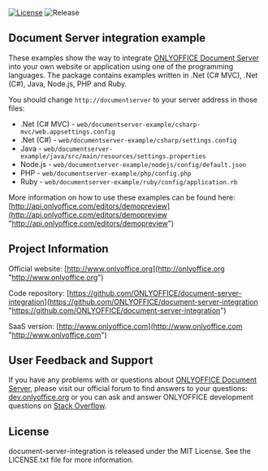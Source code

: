 
[![License](https://img.shields.io/badge/License-MIT-green.svg?style=flat)](https://opensource.org/licenses/MIT) ![Release](https://img.shields.io/badge/Release-v4.1.2-blue.svg?style=flat)

## Document Server integration example

These examples show the way to integrate [ONLYOFFICE Document Server][2] into your own website or application using one of the programming languages. The package contains examples written in .Net (C# MVC), .Net (C#), Java, Node.js, PHP and Ruby.

You should change `http://documentserver` to your server address in those files:
* .Net (C# MVC) - `web/documentserver-example/csharp-mvc/web.appsettings.config`
* .Net (C#) - `web/documentserver-example/csharp/settings.config`
* Java - `web/documentserver-example/java/src/main/resources/settings.properties`
* Node.js - `web/documentserver-example/nodejs/config/default.json`
* PHP - `web/documentserver-example/php/config.php`
* Ruby - `web/documentserver-example/ruby/config/application.rb`

More information on how to use these examples can be found here: [http://api.onlyoffice.com/editors/demopreview](http://api.onlyoffice.com/editors/demopreview "http://api.onlyoffice.com/editors/demopreview")

## Project Information

Official website: [http://www.onlyoffice.org](http://onlyoffice.org "http://www.onlyoffice.org")

Code repository: [https://github.com/ONLYOFFICE/document-server-integration](https://github.com/ONLYOFFICE/document-server-integration "https://github.com/ONLYOFFICE/document-server-integration")

SaaS version: [http://www.onlyoffice.com](http://www.onlyoffice.com "http://www.onlyoffice.com")

## User Feedback and Support

If you have any problems with or questions about [ONLYOFFICE Document Server][2], please visit our official forum to find answers to your questions: [dev.onlyoffice.org][1] or you can ask and answer ONLYOFFICE development questions on [Stack Overflow][3].

  [1]: http://dev.onlyoffice.org
  [2]: https://github.com/ONLYOFFICE/DocumentServer
  [3]: http://stackoverflow.com/questions/tagged/onlyoffice
  
## License

document-server-integration is released under the MIT License. See the LICENSE.txt file for more information.
